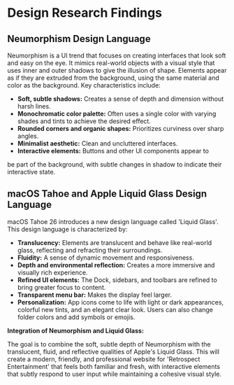# Design Research Findings

## Neumorphism Design Language

Neumorphism is a UI trend that focuses on creating interfaces that look soft and easy on the eye. It mimics real-world objects with a visual style that uses inner and outer shadows to give the illusion of shape. Elements appear as if they are extruded from the background, using the same material and color as the background. Key characteristics include:

*   **Soft, subtle shadows:** Creates a sense of depth and dimension without harsh lines.
*   **Monochromatic color palette:** Often uses a single color with varying shades and tints to achieve the desired effect.
*   **Rounded corners and organic shapes:** Prioritizes curviness over sharp angles.
*   **Minimalist aesthetic:** Clean and uncluttered interfaces.
*   **Interactive elements:** Buttons and other UI components appear to 


be part of the background, with subtle changes in shadow to indicate their interactive state.

## macOS Tahoe and Apple Liquid Glass Design Language

macOS Tahoe 26 introduces a new design language called 'Liquid Glass'. This design language is characterized by:

*   **Translucency:** Elements are translucent and behave like real-world glass, reflecting and refracting their surroundings.
*   **Fluidity:** A sense of dynamic movement and responsiveness.
*   **Depth and environmental reflection:** Creates a more immersive and visually rich experience.
*   **Refined UI elements:** The Dock, sidebars, and toolbars are refined to bring greater focus to content.
*   **Transparent menu bar:** Makes the display feel larger.
*   **Personalization:** App icons come to life with light or dark appearances, colorful new tints, and an elegant clear look. Users can also change folder colors and add symbols or emojis.

**Integration of Neumorphism and Liquid Glass:**

The goal is to combine the soft, subtle depth of Neumorphism with the translucent, fluid, and reflective qualities of Apple's Liquid Glass. This will create a modern, friendly, and professional website for 'Retrospect Entertainment' that feels both familiar and fresh, with interactive elements that subtly respond to user input while maintaining a cohesive visual style.

